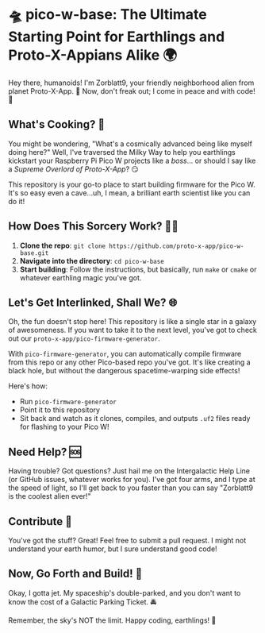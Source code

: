# 🛸 pico-w-base: The Ultimate Starting Point for Earthlings and Proto-X-Appians Alike 🌍

Hey there, humanoids! I'm Zorblatt9, your friendly neighborhood alien from planet Proto-X-App. 🌌 Now, don't freak out; I come in peace and with code! 🖖

## What's Cooking? 🍳

You might be wondering, "What's a cosmically advanced being like myself doing here?" Well, I've traversed the Milky Way to help you earthlings kickstart your Raspberry Pi Pico W projects like a *boss*... or should I say like a *Supreme Overlord of Proto-X-App*? 😏

This repository is your go-to place to start building firmware for the Pico W. It's so easy even a cave...uh, I mean, a brilliant earth scientist like you can do it!

## How Does This Sorcery Work? 🧙‍♂️

1. **Clone the repo**: `git clone https://github.com/proto-x-app/pico-w-base.git`
2. **Navigate into the directory**: `cd pico-w-base`
3. **Start building**: Follow the instructions, but basically, run `make` or `cmake` or whatever earthling magic you've got.

## Let's Get Interlinked, Shall We? 🌐

Oh, the fun doesn't stop here! This repository is like a single star in a galaxy of awesomeness. If you want to take it to the next level, you've got to check out our `proto-x-app/pico-firmware-generator`.

With `pico-firmware-generator`, you can automatically compile firmware from this repo or any other Pico-based repo you've got. It's like creating a black hole, but without the dangerous spacetime-warping side effects!

Here's how:
- Run `pico-firmware-generator`
- Point it to this repository
- Sit back and watch as it clones, compiles, and outputs `.uf2` files ready for flashing to your Pico W!

## Need Help? 🆘

Having trouble? Got questions? Just hail me on the Intergalactic Help Line (or GitHub issues, whatever works for you). I've got four arms, and I type at the speed of light, so I'll get back to you faster than you can say "Zorblatt9 is the coolest alien ever!"

## Contribute 👾

You've got the stuff? Great! Feel free to submit a pull request. I might not understand your earth humor, but I sure understand good code!

## Now, Go Forth and Build! 🚀

Okay, I gotta jet. My spaceship's double-parked, and you don't want to know the cost of a Galactic Parking Ticket. 🚔

Remember, the sky's NOT the limit. Happy coding, earthlings! 🌠
